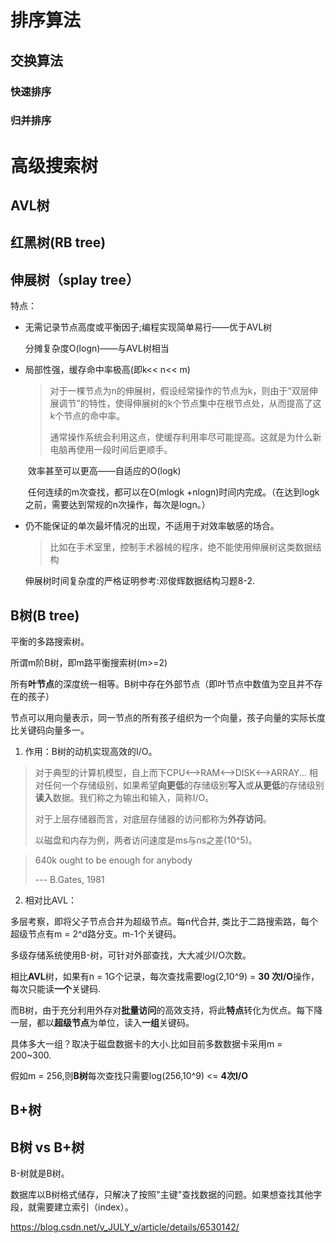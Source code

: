 # 排序算法

## 交换算法

### 快速排序

### 归并排序







# 高级搜索树

## AVL树 



## 红黑树(RB tree)



## 伸展树（splay tree）

特点：

- 无需记录节点高度或平衡因子;编程实现简单易行——优于AVL树

  分摊复杂度O(logn)——与AVL树相当

- 局部性强，缓存命中率极高(即k<< n<< m)

  > 对于一棵节点为n的伸展树，假设经常操作的节点为k，则由于“双层伸展调节”的特性，使得伸展树的k个节点集中在根节点处，从而提高了这k个节点的命中率。
  >
  > 通常操作系统会利用这点，使缓存利用率尽可能提高。这就是为什么新电脑再使用一段时间后更顺手。

  ​	效率甚至可以更高——自适应的O(logk)

  ​	任何连续的m次查找，都可以在O(mlogk +nlogn)时间内完成。（在达到logk之前，需要达到常规的n次操作，每次是logn。）

- 仍不能保证的单次最坏情况的出现，不适用于对效率敏感的场合。

  >  比如在手术室里，控制手术器械的程序，绝不能使用伸展树这类数据结构

  伸展树时间复杂度的严格证明参考:邓俊辉数据结构习题8-2.

## B树(B tree) 

平衡的多路搜索树。

所谓m阶B树，即m路平衡搜索树(m>=2)

所有**叶节点**的深度统一相等。B树中存在外部节点（即叶节点中数值为空且并不存在的孩子）

 节点可以用向量表示，同一节点的所有孩子组织为一个向量，孩子向量的实际长度比关键码向量多一。



1. 作用：B树的动机实现高效的I/O。

> 对于典型的计算机模型，自上而下CPU<——>RAM<——>DISK<——>ARRAY... 相对任何一个存储级别，如果希望**向更低**的存储级别**写入**或**从更低**的存储级别**读入**数据。我们称之为输出和输入，简称I/O。
>
> 对于上层存储器而言，对底层存储器的访问都称为**外存访问**。
>
> 以磁盘和内存为例，两者访问速度是ms与ns之差(10^5)。



> 640k ought to be enough for anybody
>
> --- B.Gates, 1981

2. 相对比AVL：

多层考察，即将父子节点合并为超级节点。每n代合并, 类比于二路搜索路，每个超级节点有m = 2^d路分支。m-1个关键码。

多级存储系统使用B-树，可针对外部查找，大大减少I/O次数。

相比**AVL**树，如果有n = 1G个记录，每次查找需要log(2,10^9) = **30 次I/O**操作，每次只能读**一个**关键码.

而B树，由于充分利用外存对**批量访问**的高效支持，将此**特点**转化为优点。每下降一层，都以**超级节点**为单位，读入**一组**关键码。

具体多大一组？取决于磁盘数据卡的大小.比如目前多数数据卡采用m = 200~300.

假如m = 256,则**B树**每次查找只需要log(256,10^9) <= **4次I/O**



## B+树



## B树 vs B+树



B-树就是B树。

数据库以B树格式储存，只解决了按照"主键"查找数据的问题。如果想查找其他字段，就需要建立索引（index）。 

https://blog.csdn.net/v_JULY_v/article/details/6530142/